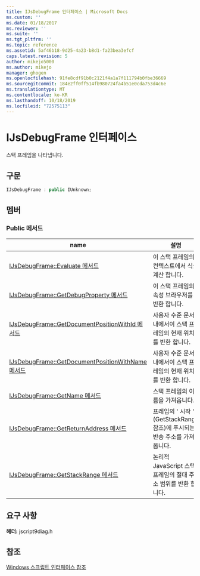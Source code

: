 ```yaml
---
title: IJsDebugFrame 인터페이스 | Microsoft Docs
ms.custom: ''
ms.date: 01/18/2017
ms.reviewer: ''
ms.suite: ''
ms.tgt_pltfrm: ''
ms.topic: reference
ms.assetid: 5af46b18-9d25-4a23-b8d1-fa23bea3efcf
caps.latest.revision: 5
author: mikejo5000
ms.author: mikejo
manager: ghogen
ms.openlocfilehash: 91fe8cdf91b0c2121f4a1a7f111794b0fbe36669
ms.sourcegitcommit: 184e2ff0ff514fb980724fa4b51e0cda753d4c6e
ms.translationtype: MT
ms.contentlocale: ko-KR
ms.lasthandoff: 10/18/2019
ms.locfileid: "72575113"
---
```

# <a name="ijsdebugframe-interface"></a>IJsDebugFrame 인터페이스
스택 프레임을 나타냅니다.  
  
## <a name="syntax"></a>구문  
  
```cpp
IJsDebugFrame : public IUnknown;  
```  
  
## <a name="members"></a>멤버  
  
### <a name="public-methods"></a>Public 메서드  
  
|name|설명|  
|----------|-----------------|  
|[IJsDebugFrame::Evaluate 메서드](../../winscript/reference/ijsdebugframe-evaluate-method.md)|이 스택 프레임의 컨텍스트에서 식을 계산 합니다.|  
|[IJsDebugFrame::GetDebugProperty 메서드](../../winscript/reference/ijsdebugframe-getdebugproperty-method.md)|이 스택 프레임의 속성 브라우저를 반환 합니다.|  
|[IJsDebugFrame::GetDocumentPositionWithId 메서드](../../winscript/reference/ijsdebugframe-getdocumentpositionwithid-method.md)|사용자 수준 문서 내에서이 스택 프레임의 현재 위치를 반환 합니다.|  
|[IJsDebugFrame::GetDocumentPositionWithName 메서드](../../winscript/reference/ijsdebugframe-getdocumentpositionwithname-method.md)|사용자 수준 문서 내에서이 스택 프레임의 현재 위치를 반환 합니다.|  
|[IJsDebugFrame::GetName 메서드](../../winscript/reference/ijsdebugframe-getname-method.md)|스택 프레임의 이름을 가져옵니다.|  
|[IJsDebugFrame::GetReturnAddress 메서드](../../winscript/reference/ijsdebugframe-getreturnaddress-method.md)|프레임의 ' 시작 ' (GetStackRange 참조)에 푸시되는 반송 주소를 가져옵니다.|  
|[IJsDebugFrame::GetStackRange 메서드](../../winscript/reference/ijsdebugframe-getstackrange-method.md)|논리적 JavaScript 스택 프레임의 절대 주소 범위를 반환 합니다.|  
  
## <a name="requirements"></a>요구 사항  
 **헤더:** jscript9diag.h  
  
## <a name="see-also"></a>참조  
 [Windows 스크립트 인터페이스 참조](../../winscript/reference/windows-script-interfaces-reference.md)